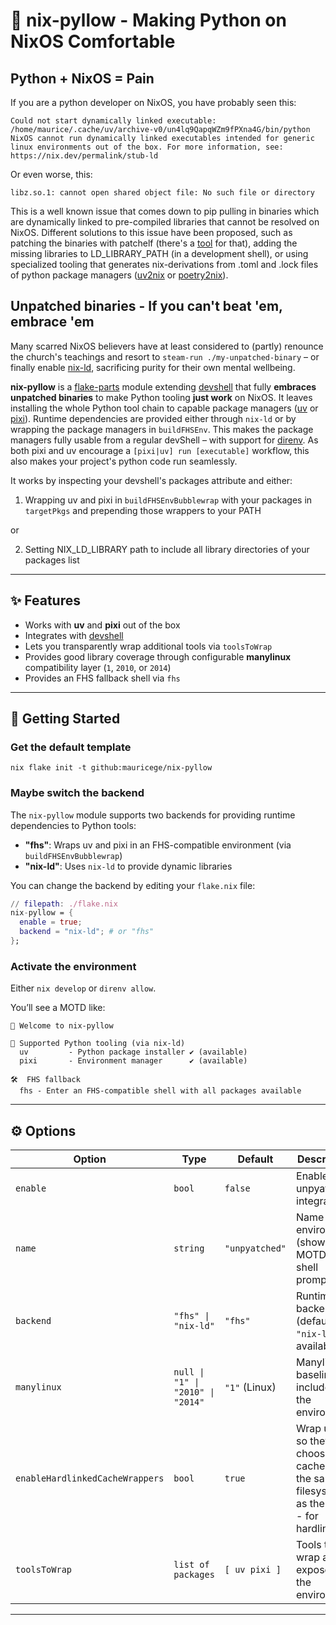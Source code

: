 # 🐍 nix-pyllow - Making Python on NixOS Comfortable

## Python + NixOS = Pain

If you are a python developer on NixOS, you have probably seen this:

```shell
Could not start dynamically linked executable: /home/maurice/.cache/uv/archive-v0/un4lq9QapqWZm9fPXna4G/bin/python
NixOS cannot run dynamically linked executables intended for generic
linux environments out of the box. For more information, see:
https://nix.dev/permalink/stub-ld
```

Or even worse, this:

```shell
libz.so.1: cannot open shared object file: No such file or directory
```

This is a well known issue that comes down to pip pulling in binaries which are dynamically linked to pre-compiled libraries that cannot be resolved on NixOS. Different solutions to this issue have been proposed, such as patching the binaries with patchelf (there's a [tool](https://github.com/GuillaumeDesforges/fix-python) for that), adding the missing libraries to LD_LIBRARY_PATH (in a development shell), or using specialized tooling that generates nix-derivations from .toml and .lock files of python package managers ([uv2nix](https://github.com/pyproject-nix/uv2nix) or [poetry2nix](https://github.com/nix-community/poetry2nix)).

## Unpatched binaries - If you can't beat 'em, embrace 'em

Many scarred NixOS believers have at least considered to (partly) renounce the church's teachings and resort to `steam-run ./my-unpatched-binary` – or finally enable [nix-ld](https://github.com/nix-community/nix-ld), sacrificing purity for their own mental wellbeing.

**nix-pyllow** is a [flake-parts](https://github.com/hercules-ci/flake-parts) module extending [devshell](https://github.com/numtide/devshell) that fully **embraces unpatched binaries** to make Python tooling **just work** on NixOS. It leaves installing the whole Python tool chain to capable package managers ([uv](https://github.com/astral-sh/uv) or [pixi](https://prefix.dev/pixi)). Runtime dependencies are provided either through `nix-ld` or by wrapping the package managers in `buildFHSEnv`. This makes the package managers fully usable from a regular devShell – with support for [direnv](https://direnv.net/). As both pixi and uv encourage a `[pixi|uv] run [executable]` workflow, this also makes your project's python code run seamlessly.

It works by inspecting your devshell's packages attribute and either:

1. Wrapping uv and pixi in `buildFHSEnvBubblewrap` with your packages in `targetPkgs` and prepending those wrappers to your PATH

or

2. Setting NIX_LD_LIBRARY path to include all library directories of your packages list

---

## ✨ Features

- Works with **uv** and **pixi** out of the box
- Integrates with [devshell](https://github.com/numtide/devshell)
- Lets you transparently wrap additional tools via `toolsToWrap`
- Provides good library coverage through configurable **manylinux** compatibility layer (`1`, `2010`, or `2014`)
- Provides an FHS fallback shell via `fhs`

---

## 🚀 Getting Started

### Get the default template

```shell
nix flake init -t github:mauricege/nix-pyllow
```

### Maybe switch the backend

The `nix-pyllow` module supports two backends for providing runtime dependencies to Python tools:

- **"fhs"**: Wraps uv and pixi in an FHS-compatible environment (via `buildFHSEnvBubblewrap`)
- **"nix-ld"**: Uses `nix-ld` to provide dynamic libraries

You can change the backend by editing your `flake.nix` file:

```nix
// filepath: ./flake.nix
nix-pyllow = {
  enable = true;
  backend = "nix-ld"; # or "fhs"
};
```

### Activate the environment

Either `nix develop` or `direnv allow`.

You’ll see a MOTD like:

```shell
🚀 Welcome to nix-pyllow

🐍 Supported Python tooling (via nix-ld)
  uv         - Python package installer ✔ (available)
  pixi       - Environment manager      ✔ (available)

🛠️  FHS fallback
  fhs - Enter an FHS-compatible shell with all packages available
```

---

## ⚙️ Options

| Option                          | Type                              | Default                  | Description                                                   |
| ------------------------------- | --------------------------------- | ------------------------ | ------------------------------------------------------------- |
| `enable`                        | `bool`                            | `false`                  | Enable unpyatched integration                                 |
| `name`                          | `string`                          | `"unpyatched"`           | Name of the environment (shown in MOTD and shell prompt)                       |
| `backend`                       | `"fhs" \| "nix-ld"`               | `"fhs"`                  | Runtime backend (defaults to `"nix-ld"` if available)         |
| `manylinux`                     | `null \| "1" \| "2010" \| "2014"` | `"1"` (Linux)            | Manylinux baseline to include in the environment              |
| `enableHardlinkedCacheWrappers` | `bool`                            | `true`                   | Wrap uv/pixi so they choose a cache dir on the same filesystem as the venv - for hardlinking |
| `toolsToWrap`                   | `list of packages`                | `[ uv pixi ]` | Tools to wrap and expose in the environment                   |

---
